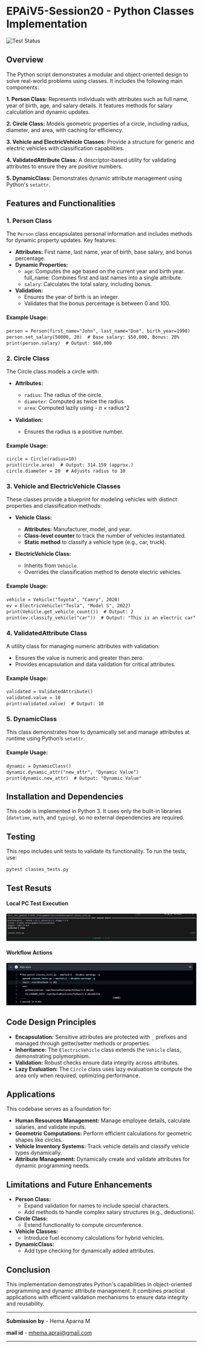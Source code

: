 # EPAiV5-Session20 - Python Classes Implementation
![Test Status](https://github.com/mHemaAP/EPAiV5-Session20/actions/workflows/python-app.yml/badge.svg)

## Overview
The Python script demonstrates a modular and object-oriented design to solve real-world problems using classes. It includes the following main components:

**1. Person Class:** Represents individuals with attributes such as full name, year of birth, age, and salary details. It features methods for salary calculation and dynamic updates.

**2. Circle Class:** Models geometric properties of a circle, including radius, diameter, and area, with caching for efficiency.

**3. Vehicle and ElectricVehicle Classes:** Provide a structure for generic and electric vehicles with classification capabilities.

**4. ValidatedAttribute Class:** A descriptor-based utility for validating attributes to ensure they are positive numbers.

**5. DynamicClass:** Demonstrates dynamic attribute management using Python's `setattr`.

## Features and Functionalities

### 1. Person Class
The `Person` class encapsulates personal information and includes methods for dynamic property updates. Key features:

- **Attributes:** First name, last name, year of birth, base salary, and bonus percentage.
- **Dynamic Properties:**
  - `age`: Computes the age based on the current year and birth year.
full_name: Combines first and last names into a single attribute.
  - `salary`: Calculates the total salary, including bonus.
- **Validation:**
  - Ensures the year of birth is an integer.
  - Validates that the bonus percentage is between 0 and 100.

#### Example Usage:

```
person = Person(first_name="John", last_name="Doe", birth_year=1990)
person.set_salary(50000, 20)  # Base salary: $50,000, Bonus: 20%
print(person.salary)  # Output: $60,000

```

### 2. Circle Class
The Circle class models a circle with:

- **Attributes:**
  - `radius`: The radius of the circle.
  - `diameter`: Computed as twice the radius.
  - `area`: Computed lazily using - 𝜋 × radius^2

- **Validation:**
  - Ensures the radius is a positive number.

#### Example Usage:

```
circle = Circle(radius=10)
print(circle.area)  # Output: 314.159 (approx.)
circle.diameter = 20  # Adjusts radius to 10

```

### 3. Vehicle and ElectricVehicle Classes
These classes provide a blueprint for modeling vehicles with distinct properties and classification methods:

- **Vehicle Class:**
  - **Attributes:** Manufacturer, model, and year.
  - **Class-level counter** to track the number of vehicles instantiated.
  - **Static method** to classify a vehicle type (e.g., car, truck).

- **ElectricVehicle Class:**
  - Inherits from `Vehicle`.
  - Overrides the classification method to denote electric vehicles.

#### Example Usage:


```
vehicle = Vehicle("Toyota", "Camry", 2020)
ev = ElectricVehicle("Tesla", "Model S", 2022)
print(Vehicle.get_vehicle_count())  # Output: 2
print(ev.classify_vehicle("car"))  # Output: "This is an electric car"

```

### 4. ValidatedAttribute Class
A utility class for managing numeric attributes with validation:

- Ensures the value is numeric and greater than zero.
- Provides encapsulation and data validation for critical attributes.

#### Example Usage:


```
validated = ValidatedAttribute()
validated.value = 10
print(validated.value)  # Output: 10

```

### 5. DynamicClass
This class demonstrates how to dynamically set and manage attributes at runtime using Python’s `setattr`.

#### Example Usage:

```
dynamic = DynamicClass()
dynamic.dynamic_attr("new_attr", "Dynamic Value")
print(dynamic.new_attr)  # Output: "Dynamic Value"

```


## Installation and Dependencies
This code is implemented in Python 3. It uses only the built-in libraries (`datetime`, `math`, and `typing`), so no external dependencies are required.

## Testing
This repo includes unit tests to validate its functionality. To run the tests, use:

```
pytest classes_tests.py

```

## Test Resuts

#### Local PC Test Execution

![localPC_test_results](localPC_test_results.JPG)

#### Workflow Actions

![gitActions_tests_passed](gitActions_test_results.JPG)

## Code Design Principles
- **Encapsulation:** Sensitive attributes are protected with `_` prefixes and managed through getter/setter methods or properties.
- **Inheritance:** The `ElectricVehicle` class extends the `Vehicle` class, demonstrating polymorphism.
- **Validation:** Robust checks ensure data integrity across attributes.
- **Lazy Evaluation:** The `Circle` class uses lazy evaluation to compute the area only when required, optimizing performance.

## Applications
This codebase serves as a foundation for:

- **Human Resources Management:** Manage employee details, calculate salaries, and validate inputs.
- **Geometric Computations:** Perform efficient calculations for geometric shapes like circles.
- **Vehicle Inventory Systems:** Track vehicle details and classify vehicle types dynamically.
- **Attribute Management:** Dynamically create and validate attributes for dynamic programming needs.

## Limitations and Future Enhancements
- **Person Class:**
  - Expand validation for names to include special characters.
  - Add methods to handle complex salary structures (e.g., deductions).
- **Circle Class:**
  - Extend functionality to compute circumference.
- **Vehicle Classes:**
  - Introduce fuel economy calculations for hybrid vehicles.
- **DynamicClass:**
  - Add type checking for dynamically added attributes.

## Conclusion
This implementation demonstrates Python's capabilities in object-oriented programming and dynamic attribute management. It combines practical applications with efficient validation mechanisms to ensure data integrity and reusability.

---------------------------------------------------------------------------------------------------------------------------------------------------

**Submission by** - Hema Aparna M

**mail id** - mhema.aprai@gmail.com

---------------------------------------------------------------------------------------------------------------------------------------------------

